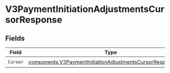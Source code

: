 # V3PaymentInitiationAdjustmentsCursorResponse


## Fields

| Field                                                                                                                                          | Type                                                                                                                                           | Required                                                                                                                                       | Description                                                                                                                                    |
| ---------------------------------------------------------------------------------------------------------------------------------------------- | ---------------------------------------------------------------------------------------------------------------------------------------------- | ---------------------------------------------------------------------------------------------------------------------------------------------- | ---------------------------------------------------------------------------------------------------------------------------------------------- |
| `Cursor`                                                                                                                                       | [components.V3PaymentInitiationAdjustmentsCursorResponseCursor](../../models/components/v3paymentinitiationadjustmentscursorresponsecursor.md) | :heavy_check_mark:                                                                                                                             | N/A                                                                                                                                            |